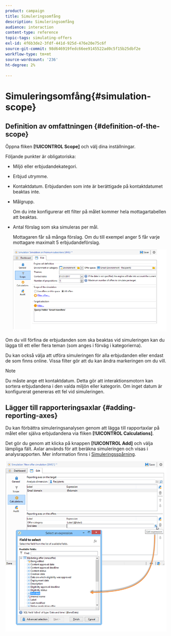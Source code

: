 ```yaml
---
product: campaign
title: Simuleringsomfång
description: Simuleringsomfång
audience: interaction
content-type: reference
topic-tags: simulating-offers
exl-id: 4f6b3de2-3fdf-441d-925d-476e20e75c6f
source-git-commit: 98d646919fedc66ee9145522ad0c5f15b25dbf2e
workflow-type: tm+mt
source-wordcount: '236'
ht-degree: 2%

---
```


# Simuleringsomfång{#simulation-scope}

## Definition av omfattningen {#definition-of-the-scope}

Öppna fliken **[!UICONTROL Scope]** och välj dina inställningar.

Följande punkter är obligatoriska:

* Miljö eller erbjudandekategori.
* Erbjud utrymme.
* Kontaktdatum. Erbjudanden som inte är berättigade på kontaktdatumet beaktas inte.
* Målgrupp.

   Om du inte konfigurerar ett filter på målet kommer hela mottagartabellen att beaktas.

* Antal förslag som ska simuleras per mål.

   Mottagaren får så många förslag. Om du till exempel anger 5 får varje mottagare maximalt 5 erbjudandeförslag.

   ![](assets/offer_simulation_009.png)

Om du vill förfina de erbjudanden som ska beaktas vid simuleringen kan du lägga till ett eller flera teman (som anges i förväg i kategorierna).

Du kan också välja att utföra simuleringen för alla erbjudanden eller endast de som finns online. Vissa filter gör att du kan ändra markeringen om du vill.

>[!NOTE]
>
>Du måste ange ett kontaktdatum. Detta gör att interaktionsmotorn kan sortera erbjudandena i den valda miljön eller kategorin. Om inget datum är konfigurerat genereras ett fel vid simuleringen.

## Lägger till rapporteringsaxlar {#adding-reporting-axes}

Du kan förbättra simuleringsanalysen genom att lägga till rapportaxlar på målet eller själva erbjudandena via fliken **[!UICONTROL Calculations]**.

Det gör du genom att klicka på knappen **[!UICONTROL Add]** och välja lämpliga fält. Axlar används för att beräkna simuleringen och visas i analysrapporten. Mer information finns i [Simuleringsspårning](../../interaction/using/simulation-tracking.md).

![](assets/offer_simulation_011.png)
